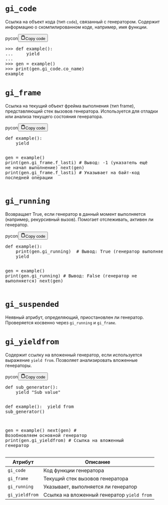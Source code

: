 <h1><code>gi_code</code></h1>
<p>Ссылка на объект кода (тип <code>code</code>), связанный с генератором.
Содержит информацию о скомпилированном коде, например, имя функции.</p>
<div class="code_element"><div class="lang_line"><text>pycon</text><button class="copy_code_button" onclick="CopyCode(this)"><svg style="width: 1.2em;height: 1.2em;" aria-hidden="true" xmlns="http://www.w3.org/2000/svg" fill="none" viewBox="0 0 24 24"><path stroke="currentColor" stroke-linecap="round" stroke-linejoin="round" stroke-width="2" d="M15 4h3a1 1 0 0 1 1 1v15a1 1 0 0 1-1 1H6a1 1 0 0 1-1-1V5a1 1 0 0 1 1-1h3m0 3h6m-5-4v4h4V3h-4Z"/></svg><text>Copy code</text></button></div><div class="code language-pycon"><div class="highlight"><pre><span></span><span class="unselectable"><span class="o">&gt;&gt;&gt;</span> </span><span class="k">def</span> <span class="nf">example</span><span class="p">():</span>
<span class="unselectable"><span class="o">...</span> </span>    <span class="k">yield</span>
<span class="unselectable"><span class="gp">...</span></span>
<span class="unselectable"><span class="o">&gt;&gt;&gt;</span> </span><span class="n">gen</span> <span class="o">=</span> <span class="n">example</span><span class="p">()</span>
<span class="unselectable"><span class="o">&gt;&gt;&gt;</span> </span><span class="nb">print</span><span class="p">(</span><span class="n">gen</span><span class="o">.</span><span class="n">gi_code</span><span class="o">.</span><span class="n">co_name</span><span class="p">)</span>
<span class="unselectable"><span class="go">example</span>
</span></pre></div></div></div>

<h1><code>gi_frame</code></h1>
<p>Ссылка на текущий объект фрейма выполнения (тип frame), представляющий стек вызовов генератора.
Используется для отладки или анализа текущего состояния генератора.</p>
<div class="code_element"><div class="lang_line"><text>pycon</text><button class="copy_code_button" onclick="CopyCode(this)"><svg style="width: 1.2em;height: 1.2em;" aria-hidden="true" xmlns="http://www.w3.org/2000/svg" fill="none" viewBox="0 0 24 24"><path stroke="currentColor" stroke-linecap="round" stroke-linejoin="round" stroke-width="2" d="M15 4h3a1 1 0 0 1 1 1v15a1 1 0 0 1-1 1H6a1 1 0 0 1-1-1V5a1 1 0 0 1 1-1h3m0 3h6m-5-4v4h4V3h-4Z"/></svg><text>Copy code</text></button></div><div class="code language-pycon"><div class="highlight"><pre><span></span><span class="go">def example():</span>
<span class="go">    yield</span>

<span class="go">gen = example()</span>
<span class="go">print(gen.gi_frame.f_lasti)  # Вывод: -1 (указатель ещё не начал выполнение)</span>
<span class="go">next(gen)</span>
<span class="go">print(gen.gi_frame.f_lasti)  # Указывает на байт-код последней операции</span>
</pre></div></div></div>

<h1><code>gi_running</code></h1>
<p>Возвращает True, если генератор в данный момент выполняется (например, рекурсивный вызов).
Помогает отслеживать, активен ли генератор.</p>
<div class="code_element"><div class="lang_line"><text>pycon</text><button class="copy_code_button" onclick="CopyCode(this)"><svg style="width: 1.2em;height: 1.2em;" aria-hidden="true" xmlns="http://www.w3.org/2000/svg" fill="none" viewBox="0 0 24 24"><path stroke="currentColor" stroke-linecap="round" stroke-linejoin="round" stroke-width="2" d="M15 4h3a1 1 0 0 1 1 1v15a1 1 0 0 1-1 1H6a1 1 0 0 1-1-1V5a1 1 0 0 1 1-1h3m0 3h6m-5-4v4h4V3h-4Z"/></svg><text>Copy code</text></button></div><div class="code language-pycon"><div class="highlight"><pre><span></span><span class="go">def example():</span>
<span class="go">    print(gen.gi_running)  # Вывод: True (генератор выполняется)</span>
<span class="go">    yield</span>

<span class="go">gen = example()</span>
<span class="go">print(gen.gi_running)  # Вывод: False (генератор не выполняется)</span>
<span class="go">next(gen)</span>
</pre></div></div></div>

<h1><code>gi_suspended</code></h1>
<p>Неявный атрибут, определяющий, приостановлен ли генератор.
Проверяется косвенно через <code>gi_running</code> и <code>gi_frame</code>.</p>
<h1><code>gi_yieldfrom</code></h1>
<p>Содержит ссылку на вложенный генератор, если используется выражение <code>yield from</code>.
Позволяет анализировать вложенные генераторы.</p>
<div class="code_element"><div class="lang_line"><text>pycon</text><button class="copy_code_button" onclick="CopyCode(this)"><svg style="width: 1.2em;height: 1.2em;" aria-hidden="true" xmlns="http://www.w3.org/2000/svg" fill="none" viewBox="0 0 24 24"><path stroke="currentColor" stroke-linecap="round" stroke-linejoin="round" stroke-width="2" d="M15 4h3a1 1 0 0 1 1 1v15a1 1 0 0 1-1 1H6a1 1 0 0 1-1-1V5a1 1 0 0 1 1-1h3m0 3h6m-5-4v4h4V3h-4Z"/></svg><text>Copy code</text></button></div><div class="code language-pycon"><div class="highlight"><pre><span></span><span class="go">def sub_generator():</span>
<span class="go">    yield &quot;Sub value&quot;</span>

<span class="go">def example():</span>
<span class="go">    yield from sub_generator()</span>

<span class="go">gen = example()</span>
<span class="go">next(gen)  # Возобновляем основной генератор</span>
<span class="go">print(gen.gi_yieldfrom)  # Ссылка на вложенный генератор</span>
</pre></div></div></div>

<table>
<thead>
<tr>
<th>Атрибут</th>
<th>Описание</th>
</tr>
</thead>
<tbody>
<tr>
<td><code>gi_code</code></td>
<td>Код функции генератора</td>
</tr>
<tr>
<td><code>gi_frame</code></td>
<td>Текущий стек вызовов генератора</td>
</tr>
<tr>
<td><code>gi_running</code></td>
<td>Указывает, выполняется ли генератор</td>
</tr>
<tr>
<td><code>gi_yieldfrom</code></td>
<td>Ссылка на вложенный генератор <code>yield from</code></td>
</tr>
</tbody>
</table>